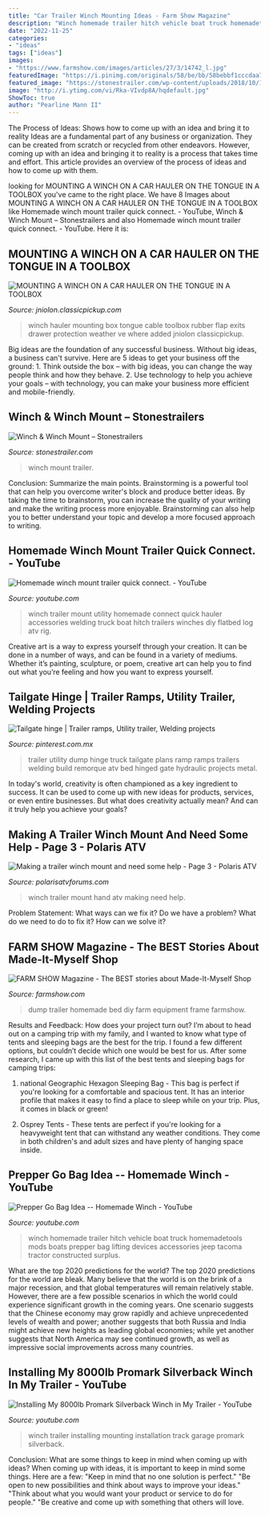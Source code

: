 ```yaml
---
title: "Car Trailer Winch Mounting Ideas - Farm Show Magazine"
description: "Winch homemade trailer hitch vehicle boat truck homemadetools mods boats prepper bag lifting devices accessories jeep tacoma tractor constructed surplus"
date: "2022-11-25"
categories:
- "ideas"
tags: ["ideas"]
images:
- "https://www.farmshow.com/images/articles/27/3/14742_l.jpg"
featuredImage: "https://i.pinimg.com/originals/58/be/bb/58bebbf1cccdaa7167b7750e896465ae.jpg"
featured_image: "https://stonestrailer.com/wp-content/uploads/2018/10/15.jpg"
image: "http://i.ytimg.com/vi/Rka-VIvdp8A/hqdefault.jpg"
ShowToc: true
author: "Pearline Mann II"
---
```



The Process of Ideas: Shows how to come up with an idea and bring it to reality
Ideas are a fundamental part of any business or organization. They can be created from scratch or recycled from other endeavors. However, coming up with an idea and bringing it to reality is a process that takes time and effort. This article provides an overview of the process of ideas and how to come up with them.

	

		
looking for MOUNTING A WINCH ON A CAR HAULER ON THE TONGUE IN A TOOLBOX you've came to the right place. We have 8 Images about MOUNTING A WINCH ON A CAR HAULER ON THE TONGUE IN A TOOLBOX like Homemade winch mount trailer quick connect. - YouTube, Winch &amp; Winch Mount – Stonestrailers and also Homemade winch mount trailer quick connect. - YouTube. Here it is:
		
    
## MOUNTING A WINCH ON A CAR HAULER ON THE TONGUE IN A TOOLBOX

<img loading=lazy src="http://jniolon.classicpickup.com/carhaulerwinch/winch_011.jpg" onerror="this.onerror=null;this.src='https://tse1.mm.bing.net/th?id=OIP.uEHXXSh7burJ-0JNh_3bRAHaFj&amp;pid=15.1';" alt="MOUNTING A WINCH ON A CAR HAULER ON THE TONGUE IN A TOOLBOX">

_Source: jniolon.classicpickup.com_

>winch hauler mounting box tongue cable toolbox rubber flap exits drawer protection weather ve where added jniolon classicpickup. 

	

Big ideas are the foundation of any successful business. Without big ideas, a business can't survive. Here are 5 ideas to get your business off the ground: 1. Think outside the box – with big ideas, you can change the way people think and how they behave. 2. Use technology to help you achieve your goals – with technology, you can make your business more efficient and mobile-friendly. 
    
## Winch &amp; Winch Mount – Stonestrailers

<img loading=lazy src="https://stonestrailer.com/wp-content/uploads/2018/10/15.jpg" onerror="this.onerror=null;this.src='https://tse3.mm.bing.net/th?id=OIP.a6VNuuZC43rRLQz3XRXCEAHaEL&amp;pid=15.1';" alt="Winch &amp; Winch Mount – Stonestrailers">

_Source: stonestrailer.com_

>winch mount trailer. 

	

Conclusion: Summarize the main points.
Brainstorming is a powerful tool that can help you overcome writer's block and produce better ideas. By taking the time to brainstorm, you can increase the quality of your writing and make the writing process more enjoyable. Brainstorming can also help you to better understand your topic and develop a more focused approach to writing.

    
## Homemade Winch Mount Trailer Quick Connect. - YouTube

<img loading=lazy src="http://i.ytimg.com/vi/Rka-VIvdp8A/hqdefault.jpg" onerror="this.onerror=null;this.src='https://tse3.mm.bing.net/th?id=OIP.kw60IVXUwQr6Cy1nyLhkSwHaFj&amp;pid=15.1';" alt="Homemade winch mount trailer quick connect. - YouTube">

_Source: youtube.com_

>winch trailer mount utility homemade connect quick hauler accessories welding truck boat hitch trailers winches diy flatbed log atv rig. 

	

Creative art is a way to express yourself through your creation. It can be done in a number of ways, and can be found in a variety of mediums. Whether it’s painting, sculpture, or poem, creative art can help you to find out what you’re feeling and how you want to express yourself.

    
## Tailgate Hinge | Trailer Ramps, Utility Trailer, Welding Projects

<img loading=lazy src="https://i.pinimg.com/originals/58/be/bb/58bebbf1cccdaa7167b7750e896465ae.jpg" onerror="this.onerror=null;this.src='https://tse4.mm.bing.net/th?id=OIP.kuLBjIjmg5lNO2CZS3zu_wHaFk&amp;pid=15.1';" alt="Tailgate hinge | Trailer ramps, Utility trailer, Welding projects">

_Source: pinterest.com.mx_

>trailer utility dump hinge truck tailgate plans ramp ramps trailers welding build remorque atv bed hinged gate hydraulic projects metal. 

	

In today's world, creativity is often championed as a key ingredient to success. It can be used to come up with new ideas for products, services, or even entire businesses. But what does creativity actually mean? And can it truly help you achieve your goals?

    
## Making A Trailer Winch Mount And Need Some Help - Page 3 - Polaris ATV

<img loading=lazy src="http://www.polarisatvforums.com/forums/attachments/atv-general-discussion/11437d1364655913-making-trailer-winch-mount-need-some-help-img-20130328-00092.jpg" onerror="this.onerror=null;this.src='https://tse2.mm.bing.net/th?id=OIP._c8mm18s__x16rLlOlFAwwHaFj&amp;pid=15.1';" alt="Making a trailer winch mount and need some help - Page 3 - Polaris ATV">

_Source: polarisatvforums.com_

>winch trailer mount hand atv making need help. 

	

Problem Statement: What ways can we fix it?
Do we have a problem?
What do we need to do to fix it?
How can we solve it?

    
## FARM SHOW Magazine - The BEST Stories About Made-It-Myself Shop

<img loading=lazy src="https://www.farmshow.com/images/articles/27/3/14742_l.jpg" onerror="this.onerror=null;this.src='https://tse4.mm.bing.net/th?id=OIP.fWRiHaSMvTJmr1ieaZ7gpgHaEJ&amp;pid=15.1';" alt="FARM SHOW Magazine - The BEST stories about Made-It-Myself Shop">

_Source: farmshow.com_

>dump trailer homemade bed diy farm equipment frame farmshow. 

	

Results and Feedback: How does your project turn out?
I’m about to head out on a camping trip with my family, and I wanted to know what type of tents and sleeping bags are the best for the trip. I found a few different options, but couldn’t decide which one would be best for us. After some research, I came up with this list of the best tents and sleeping bags for camping trips:
1) national Geographic Hexagon Sleeping Bag - This bag is perfect if you're looking for a comfortable and spacious tent. It has an interior profile that makes it easy to find a place to sleep while on your trip. Plus, it comes in black or green!

2) Osprey Tents - These tents are perfect if you're looking for a heavyweight tent that can withstand any weather conditions. They come in both children's and adult sizes and have plenty of hanging space inside.

    
## Prepper Go Bag Idea -- Homemade Winch - YouTube

<img loading=lazy src="https://i.ytimg.com/vi/mTFukr94j4U/maxresdefault.jpg" onerror="this.onerror=null;this.src='https://tse1.mm.bing.net/th?id=OIP.vfLtMSDtdZQj4TnStiQteQHaEK&amp;pid=15.1';" alt="Prepper Go Bag Idea -- Homemade Winch - YouTube">

_Source: youtube.com_

>winch homemade trailer hitch vehicle boat truck homemadetools mods boats prepper bag lifting devices accessories jeep tacoma tractor constructed surplus. 

	

What are the top 2020 predictions for the world?
The top 2020 predictions for the world are bleak. Many believe that the world is on the brink of a major recession, and that global temperatures will remain relatively stable. However, there are a few possible scenarios in which the world could experience significant growth in the coming years. One scenario suggests that the Chinese economy may grow rapidly and achieve unprecedented levels of wealth and power; another suggests that both Russia and India might achieve new heights as leading global economies; while yet another suggests that North America may see continued growth, as well as impressive social improvements across many countries.

    
## Installing My 8000lb Promark Silverback Winch In My Trailer - YouTube

<img loading=lazy src="https://i.ytimg.com/vi/QuiQbSrBok0/maxresdefault.jpg" onerror="this.onerror=null;this.src='https://tse3.mm.bing.net/th?id=OIP.OiFwPAI1RVh1foHxjAwzVAHaEK&amp;pid=15.1';" alt="Installing My 8000lb Promark Silverback Winch in My Trailer - YouTube">

_Source: youtube.com_

>winch trailer installing mounting installation track garage promark silverback. 

	

Conclusion: What are some things to keep in mind when coming up with ideas?
When coming up with ideas, it is important to keep in mind some things. Here are a few:
"Keep in mind that no one solution is perfect."
"Be open to new possibilities and think about ways to improve your ideas."
"Think about what you would want your product or service to do for people."
"Be creative and come up with something that others will love.

